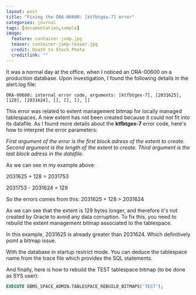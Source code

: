 ```yaml
---
layout: post
title: "Fixing the ORA-00600: [ktfbtgex-7] error"
categories: journal
tags: [documentation,sample]
image:
  feature: container-jump.jpg
  teaser: container-jump-teaser.jpg
  credit: Death to Stock Photo
  creditlink: ""
---
```

It was a normal day at the office, when I noticed an ORA-00600 on a production database. Upon investigation, I found the following details in the alert.log file:

```
ORA-00600: internal error code, arguments: [ktfbtgex-7], [2031625], [128], [2031624], [], [], [], []
```

This error was related to extent management bitmap for locally managed tablespaces. A new extent has not been created because it could not fit into its datafile. As I found more details about the **ktfbtgex-7** error code, here's how to interpret the error parameters:

*First argument of the error is the first block adress of the extent to create.
Second argument is the length of the extent to create.
Third argument is the last block adress in the datafile.*

As we can see in my example above:

2031625 + 128 = 2031753

2031753 - 2031624 = 129

So the errors comes from this: 2031625 + 128 > 2031624

As we can see that the extent is 129 bytes longer, and therefore it's not created by Oracle to avoid any data corruption. To fix this, you need to rebuild the extent management bitmap associated to the tablespace.

In this example, 2031625 is already greater than 2031624. Which definitively point a bitmap issue.

With the database in startup restrict mode. You can deduce the tablespace name from the trace file which provides the SQL statements.

And finally, here is how to rebuild the TEST tablespace bitmap (to be done as SYS user):

``` SQL
EXECUTE DBMS_SPACE_ADMIN.TABLESPACE_REBUILD_BITMAPS('TEST');
```
